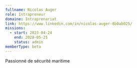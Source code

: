 ```yaml
---
fullname: Nicolas Auger
role: Intrapreneur
domaine: Intraprenariat
link: https://www.linkedin.com/in/nicolas-auger-8b0ab025/
missions:
  - start: 2023-04-24
    end: 2028-05-25
    status: admin
memberType: beta
---
```


Passionné de sécurité maritime
